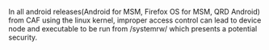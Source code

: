 In all android releases(Android for MSM, Firefox OS for MSM, QRD Android) from CAF using the linux kernel, improper access control can lead to device node and executable to be run from /systemrw/ which presents a potential security.